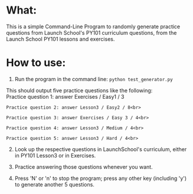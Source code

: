 # What:
This is a simple Command-Line Program to randomly generate practice questions from
Launch School's PY101 curriculum questions, from the Launch School PY101 lessons and exercises.

# How to use:

1. Run the program in the command line: ```python test_generator.py```

This should output five practice questions like the following:<br>
	Practice question 1: answer Exercises / Easy1 / 3<br>

	Practice question 2: answer Lesson3 / Easy2 / 8<br>

	Practice question 3: answer Exercises / Easy 3 / 4<br>

	Practice question 4: answer Lesson3 / Medium / 4<br>

	Practice question 5: answer Lesson3 / Hard / 4<br>


2. Look up the respective questions in LaunchSchool's curriculum, 
    either in PY101 Lesson3 or in Exercises. 

3. Practice answering those questions whenever you want. 

4. Press 'N' or 'n' to stop the program; press any other key (including 'y') to generate another 5 questions.
